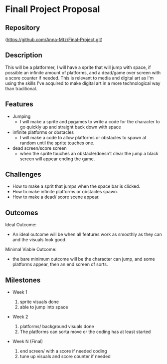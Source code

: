 # Finall Project Proposal

## Repository
(https://github.com/Anna-Mtz/Final-Project.git)

## Description
This will be a platformer, I will have a sprite that will jump with space, if possible an infinite amount of platforms, and a dead/game over screen with a score counter if needed.
This is relevant to media and digital art as I'm using the skills I've acquired to make digital art in a more technological way than traditional.

## Features
- Jumping
	- I will make a sprite and pygames to write a code for the character to go quickly up and straight back down with space
- infinite platforms or obstacles
	- I will make a code to allow platforms or obstacles to spawn at random until the sprite touches one.
- dead screen/score screen
	- when the sprite touches an obstacle/doesn't clear the jump a black screen will appear ending the game.

## Challenges
- How to make a sprit that jumps when the space bar is clicked.
- How to make infinite platforms or obstacles spawn.
- How to make a dead/ score scene appear.

## Outcomes
Ideal Outcome:
- An ideal outcome will be when all features work as smoothly as they can and the visuals look good.

Minimal Viable Outcome:
- the bare minimum outcome will be the character can jump, and some platforms appear, then an end screen of sorts.

## Milestones

- Week 1
  1. sprite visuals done
  2. able to jump into space

- Week 2
  1. platforms/ background visuals done
  2. The platforms can sorta move or the coding has at least started

- Week N (Final)
  1. end screen/ with a score if needed coding
  2. tune up visuals and score counter if needed
